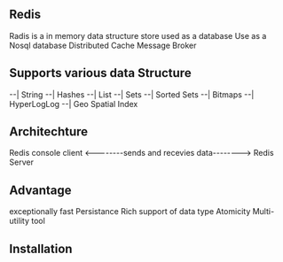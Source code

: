 ## Redis 

Radis is a in memory data structure store used as a database 
Use as a Nosql database 
Distributed Cache
Message Broker 

## Supports various data Structure 
   --| String
   --| Hashes
   --| List
   --| Sets
   --| Sorted Sets
   --| Bitmaps
   --| HyperLogLog
   --| Geo Spatial Index

## Architechture
Redis console client  <--------sends and recevies data--------> Redis Server

## Advantage
exceptionally fast
Persistance
Rich support of data type
Atomicity
Multi-utility tool

## Installation